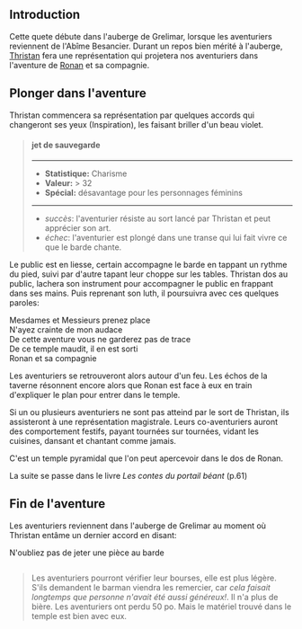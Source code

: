 
## Introduction
Cette quete débute dans l'auberge de Grelimar, lorsque les aventuriers reviennent de l'Abîme Besancier.
Durant un repos bien mérité à l'auberge, [Thristan](../3-Personnages/Thristan.md) fera une représentation qui projetera nos aventuriers dans l'aventure de [Ronan](../3-Personnages/Ronan.md) et sa compagnie.


## Plonger dans l'aventure
Thristan commencera sa représentation par quelques accords qui changeront ses yeux (Inspiration), les faisant briller d'un beau violet.

>#### jet de sauvegarde 
>___
>- **Statistique:** Charisme  
>- **Valeur:** &gt; 32  
>- **Spécial:** désavantage pour les personnages féminins  
>___
>- *succès*: l'aventurier résiste au sort lancé par Thristan et peut apprécier son art.
>- *échec*: l'aventurier est plongé dans une transe qui lui fait vivre ce que le barde chante.  

Le public est en liesse, certain accompagne le barde en tappant un rythme du pied, suivi par d'autre tapant leur choppe sur les tables. Thristan dos au public, lachera son instrument pour accompagner le public en frappant dans ses mains.
Puis reprenant son luth, il poursuivra avec ces quelques paroles:  

<div class='descriptive'>
  Mesdames et Messieurs prenez place </br>
  N'ayez crainte de mon audace </br>
  De cette aventure vous ne garderez pas de trace </br>
  De ce temple maudit, il en est sorti </br>
  Ronan et sa compagnie </br>
</div>

Les aventuriers se retrouveront alors autour d'un feu. Les échos de la taverne résonnent encore alors que Ronan est face à eux en train d'expliquer le plan pour entrer dans le temple.

<div class='descriptive'>
Si un ou plusieurs aventuriers ne sont pas atteind par le sort de Thristan, ils assisteront à une représentation magistrale. Leurs co-aventuriers auront des comportement festifs, payant tournées sur tournées, vidant les cuisines, dansant et chantant comme jamais.
</div>

C'est un temple pyramidal que l'on peut apercevoir dans le dos de Ronan.

La suite se passe dans le livre *Les contes du portail béant* (p.61)

## Fin de l'aventure
Les aventuriers reviennent dans l'auberge de Grelimar au moment où Thristan entâme un dernier accord en disant:
<div class="descriptive">
N'oubliez pas de jeter une pièce au barde
</div>

```
```

>Les aventuriers pourront vérifier leur bourses, elle est plus légère. S'ils demandent le barman viendra les remercier, car *cela faisait longtemps que personne n'avait été aussi généreux!*. Il n'a plus de bière.
> Les aventuriers ont perdu 50 po. Mais le matériel trouvé dans le temple est bien avec eux.

